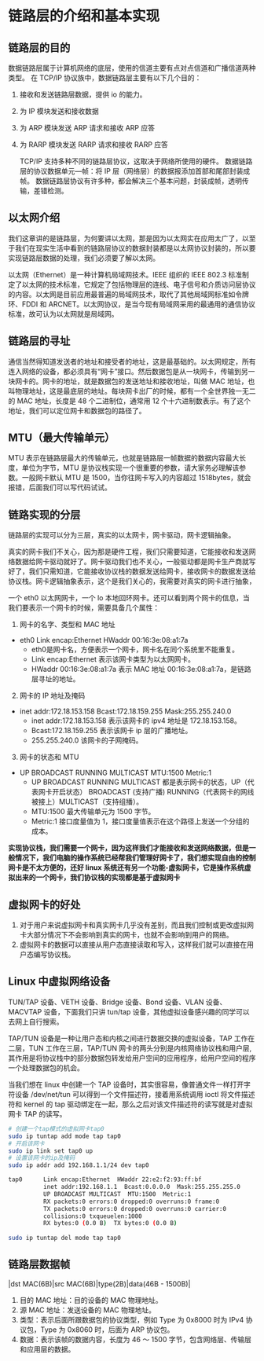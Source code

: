 # 链路层的介绍和基本实现

## 链路层的目的

数据链路层属于计算机网络的底层，使用的信道主要有点对点信道和广播信道两种类型。 在 TCP/IP 协议族中，数据链路层主要有以下几个目的：

1. 接收和发送链路层数据，提供 io 的能力。
2. 为 IP 模块发送和接收数据
3. 为 ARP 模块发送 ARP 请求和接收 ARP 应答
4. 为 RARP 模块发送 RARP 请求和接收 RARP 应答

    TCP/IP 支持多种不同的链路层协议，这取决于网络所使用的硬件。 数据链路层的协议数据单元—帧：将 IP 层（网络层）的数据报添加首部和尾部封装成帧。 数据链路层协议有许多种，都会解决三个基本问题，封装成帧，透明传输，差错检测。

## 以太网介绍

我们这章讲的是链路层，为何要讲以太网，那是因为以太网实在应用太广了，以至于我们在现实生活中看到的链路层协议的数据封装都是以太网协议封装的，所以要实现链路层数据的处理，我们必须要了解以太网。

以太网（Ethernet）是一种计算机局域网技术。IEEE 组织的 IEEE 802.3 标准制定了以太网的技术标准，它规定了包括物理层的连线、电子信号和介质访问层协议的内容。以太网是目前应用最普遍的局域网技术，取代了其他局域网标准如令牌环、FDDI 和 ARCNET。以太网协议，是当今现有局域网采用的最通用的通信协议标准，故可认为以太网就是局域网。


## 链路层的寻址

通信当然得知道发送者的地址和接受者的地址，这是最基础的。以太网规定，所有连入网络的设备，都必须具有“网卡”接口。然后数据包是从一块网卡，传输到另一块网卡的。网卡的地址，就是数据包的发送地址和接收地址，叫做 MAC 地址，也叫物理地址，这是最底层的地址。每块网卡出厂的时候，都有一个全世界独一无二的 MAC 地址，长度是 48 个二进制位，通常用 12 个十六进制数表示。有了这个地址，我们可以定位网卡和数据包的路径了。


## MTU（最大传输单元）

MTU 表示在链路层最大的传输单元，也就是链路层一帧数据的数据内容最大长度，单位为字节，MTU 是协议栈实现一个很重要的参数，请大家务必理解该参数。一般网卡默认 MTU 是 1500，当你往网卡写入的内容超过 1518bytes，就会报错，后面我们可以写代码试试。


## 链路实现的分层

链路层的实现可以分为三层，真实的以太网卡，网卡驱动，网卡逻辑抽象。

真实的网卡我们不关心，因为那是硬件工程，我们只需要知道，它能接收和发送网络数据给网卡驱动就好了。网卡驱动我们也不关心，一般驱动都是网卡生产商就写好了，我们只需知道，它能接收协议栈的数据发送给网卡，接收网卡的数据发送给协议栈。网卡逻辑抽象表示，这个是我们关心的，我需要对真实的网卡进行抽象，

一个 eth0 以太网网卡，一个 lo 本地回环网卡。还可以看到两个网卡的信息，当我们要表示一个网卡的时候，需要具备几个属性：

1. 网卡的名字、类型和 MAC 地址
- eth0 Link encap:Ethernet HWaddr 00:16:3e:08:a1:7a
  - eth0是网卡名，方便表示一个网卡，网卡名在同个系统里不能重复。
  - Link encap:Ethernet 表示该网卡类型为以太网网卡。
  - HWaddr 00:16:3e:08:a1:7a 表示 MAC 地址 00:16:3e:08:a1:7a，是链路层寻址的地址。
  
2. 网卡的 IP 地址及掩码
- inet addr:172.18.153.158 Bcast:172.18.159.255 Mask:255.255.240.0
  - inet addr:172.18.153.158 表示该网卡的 ipv4 地址是 172.18.153.158。
  - Bcast:172.18.159.255 表示该网卡 ip 层的广播地址。
  - 255.255.240.0 该网卡的子网掩码。
  
3. 网卡的状态和 MTU
- UP BROADCAST RUNNING MULTICAST MTU:1500 Metric:1
  - UP BROADCAST RUNNING MULTICAST 都是表示网卡的状态，UP（代表网卡开启状态） BROADCAST (支持广播) RUNNING（代表网卡的网线被接上）MULTICAST（支持组播）。
  - MTU:1500 最大传输单元为 1500 字节。
  - Metric:1 接口度量值为 1，接口度量值表示在这个路径上发送一个分组的成本。


**实现协议栈，我们需要一个网卡，因为这样我们才能接收和发送网络数据，但是一般情况下，我们电脑的操作系统已经帮我们管理好网卡了，我们想实现自由的控制网卡是不太方便的，还好 linux 系统还有另一个功能-虚拟网卡，它是操作系统虚拟出来的一个网卡，我们协议栈的实现都是基于虚拟网卡**


## 虚拟网卡的好处

1. 对于用户来说虚拟网卡和真实网卡几乎没有差别，而且我们控制或更改虚拟网卡大部分情况下不会影响到真实的网卡，也就不会影响到用户的网络。
2. 虚拟网卡的数据可以直接从用户态直接读取和写入，这样我们就可以直接在用户态编写协议栈。


## Linux 中虚拟网络设备

TUN/TAP 设备、VETH 设备、Bridge 设备、Bond 设备、VLAN 设备、MACVTAP 设备，下面我们只讲 tun/tap 设备，其他虚拟设备感兴趣的同学可以去网上自行搜索。

TAP/TUN 设备是一种让用户态和内核之间进行数据交换的虚拟设备，TAP 工作在二层，TUN 工作在三层，TAP/TUN 网卡的两头分别是内核网络协议栈和用户层,其作用是将协议栈中的部分数据包转发给用户空间的应用程序，给用户空间的程序一个处理数据包的机会。

当我们想在 linux 中创建一个 TAP 设备时，其实很容易，像普通文件一样打开字符设备 /dev/net/tun 可以得到一个文件描述符，接着用系统调用 ioctl 将文件描述符和 kernel 的 tap 驱动绑定在一起，那么之后对该文件描述符的读写就是对虚拟网卡 TAP 的读写。

``` sh
# 创建一个tap模式的虚拟网卡tap0
sudo ip tuntap add mode tap tap0
# 开启该网卡
sudo ip link set tap0 up
# 设置该网卡的ip及掩码
sudo ip addr add 192.168.1.1/24 dev tap0

tap0      Link encap:Ethernet  HWaddr 22:e2:f2:93:ff:bf
          inet addr:192.168.1.1  Bcast:0.0.0.0  Mask:255.255.255.0
          UP BROADCAST MULTICAST  MTU:1500  Metric:1
          RX packets:0 errors:0 dropped:0 overruns:0 frame:0
          TX packets:0 errors:0 dropped:0 overruns:0 carrier:0
          collisions:0 txqueuelen:1000
          RX bytes:0 (0.0 B)  TX bytes:0 (0.0 B)
          
sudo ip tuntap del mode tap tap0
```


## 链路层数据帧

|dst MAC(6B)|src MAC(6B)|type(2B)|data(46B - 1500B)|

1. 目的 MAC 地址：目的设备的 MAC 物理地址。
2. 源 MAC 地址：发送设备的 MAC 物理地址。
3. 类型：表示后面所跟数据包的协议类型，例如 Type 为 0x8000 时为 IPv4 协议包，Type 为 0x8060 时，后面为 ARP 协议包。
4. 数据：表示该帧的数据内容，长度为 46 ～ 1500 字节，包含网络层、传输层和应用层的数据。






